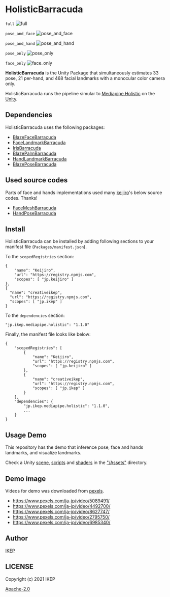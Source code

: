 # HolisticBarracuda
`full`
![full](https://user-images.githubusercontent.com/34697515/192131544-97d0aedb-bd4b-477c-a367-4c7f22f8f7cb.gif)

`pose_and_face` 
![pose_and_face](https://user-images.githubusercontent.com/34697515/192131548-66a26715-cc9d-4a1c-a391-3ecd0d648f02.gif)

`pose_and_hand`
![pose_and_hand](https://user-images.githubusercontent.com/34697515/192131549-b5929bd0-de56-4938-9cb2-a816987a639b.gif)

`pose_only`
![pose_only](https://user-images.githubusercontent.com/34697515/192131552-6b2948a5-93f2-47b4-bd45-d11bffe5a58c.gif)

`face_only`
![face_only](https://user-images.githubusercontent.com/34697515/192131531-2b46cfb9-d6b8-4668-81a6-93d6e4595b3f.gif)

**HolisticBarracuda** is the Unity Package that simultaneously estimates 33 pose, 21 per-hand, and 468 facial landmarks with a monocular color camera only.

HolisticBarracuda runs the pipeline simular to [Mediapipe Holistic](https://google.github.io/mediapipe/solutions/holistic) on the [Unity](https://unity.com/).

## Dependencies
HolisticBarracuda uses the following packages:
- [BlazeFaceBarracuda](https://github.com/keijiro/BlazeFaceBarracuda)
- [FaceLandmarkBarracuda](https://github.com/keijiro/FaceLandmarkBarracuda)
- [IrisBarracuda](https://github.com/keijiro/IrisBarracuda)
- [BlazePalmBarracuda](https://github.com/keijiro/BlazePalmBarracuda)
- [HandLandmarkBarracuda](https://github.com/keijiro/HandLandmarkBarracuda)
- [BlazePoseBarracuda](https://github.com/creativeIKEP/BlazePoseBarracuda)

## Used source codes
Parts of face and hands implementations used many [keijiro](https://github.com/keijiro)'s below source codes. Thanks!
- [FaceMeshBarracuda](https://github.com/keijiro/FaceMeshBarracuda)
- [HandPoseBarracuda](https://github.com/keijiro/HandPoseBarracuda)

## Install
HolisticBarracuda can be installed by adding following sections to your manifest file (`Packages/manifest.json`).

To the `scopedRegistries` section:
```
{
    "name": "Keijiro",
    "url": "https://registry.npmjs.com",
    "scopes": [ "jp.keijiro" ]
},
{
  "name": "creativeikep",
  "url": "https://registry.npmjs.com",
  "scopes": [ "jp.ikep" ]
}
```
To the `dependencies` section:
```
"jp.ikep.mediapipe.holistic": "1.1.0"
```
Finally, the manifest file looks like below:
```
{
    "scopedRegistries": [
        {
            "name": "Keijiro",
            "url": "https://registry.npmjs.com",
            "scopes": [ "jp.keijiro" ]
        },
        {
            "name": "creativeikep",
            "url": "https://registry.npmjs.com",
            "scopes": [ "jp.ikep" ]
        }
    ],
    "dependencies": {
        "jp.ikep.mediapipe.holistic": "1.1.0",
        ...
    }
}
```

## Usage Demo
This repository has the demo that inference pose, face and hands landmarks, and visualize landmarks.

Check a Unity [scene](/Assets/Scenes/Sample.unity), [scripts](/Assets/Scripts) and [shaders](/Assets/Shaders) in the ["/Assets"](/Assets) directory.

## Demo image
Videos for demo was downloaded from [pexels](https://www.pexels.com/ja-jp/).
- https://www.pexels.com/ja-jp/video/5089491/
- https://www.pexels.com/ja-jp/video/4492700/
- https://www.pexels.com/ja-jp/video/8627747/
- https://www.pexels.com/ja-jp/video/2795750/
- https://www.pexels.com/ja-jp/video/6985340/

## Author
[IKEP](https://ikep.jp)

## LICENSE
Copyright (c) 2021 IKEP

[Apache-2.0](/LICENSE.md)